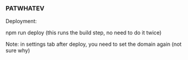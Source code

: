 ### PATWHATEV

Deployment: 

npm run deploy (this runs the build step, no need to do it twice)

Note: in settings tab after deploy, you need to set the domain again (not sure why)